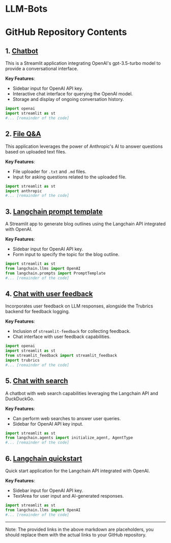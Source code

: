 # LLM-Bots

# GitHub Repository Contents

## 1. [Chatbot](https://github.com/nealm682/LLM-Bots/blob/main/Chatbot.py)

This is a Streamlit application integrating OpenAI's gpt-3.5-turbo model to provide a conversational interface.

**Key Features**:
- Sidebar input for OpenAI API key.
- Interactive chat interface for querying the OpenAI model.
- Storage and display of ongoing conversation history.

```python
import openai
import streamlit as st
#... [remainder of the code]
```

## 2. [File Q&A](https://github.com/nealm682/LLM-Bots/blob/main/pages/1_File_Q%26A.py)

This application leverages the power of Anthropic's AI to answer questions based on uploaded text files.

**Key Features**:
- File uploader for `.txt` and `.md` files.
- Input for asking questions related to the uploaded file.

```python
import streamlit as st
import anthropic
#... [remainder of the code]
```

## 3. [Langchain prompt template](https://github.com/nealm682/LLM-Bots/blob/main/pages/4_Langchain_PromptTemplate.py)

A Streamlit app to generate blog outlines using the Langchain API integrated with OpenAI.

**Key Features**:
- Sidebar input for OpenAI API key.
- Form input to specify the topic for the blog outline.

```python
import streamlit as st
from langchain.llms import OpenAI
from langchain.prompts import PromptTemplate
#... [remainder of the code]
```

## 4. [Chat with user feedback](https://github.com/nealm682/LLM-Bots/blob/main/pages/5_Chat_with_user_feedback.py)

Incorporates user feedback on LLM responses, alongside the Trubrics backend for feedback logging.

**Key Features**:
- Inclusion of `streamlit-feedback` for collecting feedback.
- Chat interface with user feedback capabilities.

```python
import openai
import streamlit as st
from streamlit_feedback import streamlit_feedback
import trubrics
#... [remainder of the code]
```

## 5. [Chat with search](https://github.com/nealm682/LLM-Bots/blob/main/pages/2_Chat_with_search.py)

A chatbot with web search capabilities leveraging the Langchain API and DuckDuckGo.

**Key Features**:
- Can perform web searches to answer user queries.
- Sidebar for OpenAI API key input.

```python
import streamlit as st
from langchain.agents import initialize_agent, AgentType
#... [remainder of the code]
```

## 6. [Langchain quickstart](https://github.com/nealm682/LLM-Bots/blob/main/pages/3_Langchain_Quickstart.py)

Quick start application for the Langchain API integrated with OpenAI.

**Key Features**:
- Sidebar input for OpenAI API key.
- TextArea for user input and AI-generated responses.

```python
import streamlit as st
from langchain.llms import OpenAI
#... [remainder of the code]
```

---

Note: The provided links in the above markdown are placeholders, you should replace them with the actual links to your GitHub repository.